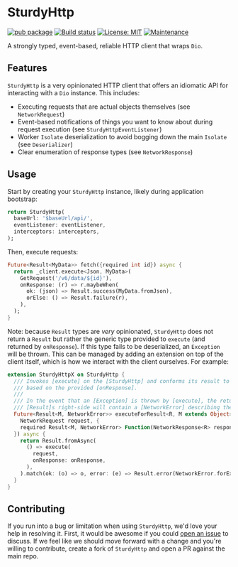 # SturdyHttp

[![pub package](https://img.shields.io/pub/v/sturdy_http.svg)](https://pub.dev/packages/sturdy_http)
[![Build status](https://github.com/Betterment/sturdy_http/actions/workflows/ci.yml/badge.svg?branch=main)](https://github.com/Betterment/sturdy_http/actions/workflows/ci.yml?query=branch%3Amain)
[![License: MIT](https://img.shields.io/badge/License-MIT-yellow.svg)](https://opensource.org/licenses/MIT)
[![Maintenance](https://img.shields.io/badge/Maintained%3F-yes-green.svg)](https://GitHub.com/Betterment/sturdy_http/pulse)

A strongly typed, event-based, reliable HTTP client that wraps `Dio`.

## Features

`SturdyHttp` is a very opinionated HTTP client that offers an idiomatic API for interacting with a `Dio` instance. This includes:

- Executing requests that are actual objects themselves (see `NetworkRequest`)
- Event-based notifications of things you want to know about during request execution (see `SturdyHttpEventListener`)
- Worker `Isolate` deserialization to avoid bogging down the main `Isolate` (see `Deserializer`)
- Clear enumeration of response types (see `NetworkResponse`)

## Usage

Start by creating your `SturdyHttp` instance, likely during application bootstrap:

```dart
return SturdyHttp(
  baseUrl: '$baseUrl/api/',
  eventListener: eventListener,
  interceptors: interceptors,
);
```

Then, execute requests:

```dart
Future<Result<MyData>> fetch({required int id}) async {
  return _client.execute<Json, MyData>(
    GetRequest('/v6/data/${id}'),
    onResponse: (r) => r.maybeWhen(
      ok: (json) => Result.success(MyData.fromJson),
      orElse: () => Result.failure(r),
    ),
  );
}
```
Note: because `Result` types are _very_ opinionated, `SturdyHttp` does not return a `Result` but rather the generic type provided to `execute` (and returned by `onResponse`). If this type fails to be
deserialized, an `Exception` will be thrown. This can be managed by adding an extension on top of the client itself, which is how we interact with the client ourselves. For example:

```dart
extension SturdyHttpX on SturdyHttp {
  /// Invokes [execute] on the [SturdyHttp] and conforms its result to a [Result]
  /// based on the provided [onResponse].
  ///
  /// In the event that an [Exception] is thrown by [execute], the returned
  /// [Result]s right-side will contain a [NetworkError] describing the [Exception]
  Future<Result<M, NetworkError>> executeForResult<R, M extends Object>(
    NetworkRequest request, {
    required Result<M, NetworkError> Function(NetworkResponse<R> response) onResponse,
  }) async {
    return Result.fromAsync(
      () => execute(
        request,
        onResponse: onResponse,
      ),
    ).match(ok: (o) => o, error: (e) => Result.error(NetworkError.forException(e)));
  }
}
```

## Contributing

If you run into a bug or limitation when using `SturdyHttp`, we'd love your help in resolving it. First, it would be awesome if you could [open an issue](https://github.com/Betterment/sturdy_http/issues/new/choose) to discuss. If we feel like we should move forward with a change and you're willing to contribute, create a fork of `SturdyHttp` and open a PR against the main repo.
